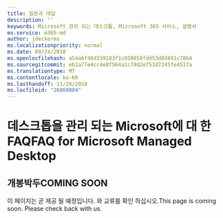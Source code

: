 ```yaml
---
title: 질문과 대답
description: ''
keywords: Microsoft 관리 되는 데스크톱, Microsoft 365 서비스, 설명서
ms.service: m365-md
author: jdeckerms
ms.localizationpriority: normal
ms.date: 09/24/2018
ms.openlocfilehash: a54a6f40d339183f1c050059fdd53d83891c78b4
ms.sourcegitcommit: eb1a77e4cc4e8f564a1c78d2ef53d7245fe4517a
ms.translationtype: MT
ms.contentlocale: ko-KR
ms.lasthandoff: 11/28/2018
ms.locfileid: "26869804"
---
```

# <a name="faq-for-microsoft-managed-desktop"></a><span data-ttu-id="d6370-103">데스크톱을 관리 되는 Microsoft에 대 한 FAQ</span><span class="sxs-lookup"><span data-stu-id="d6370-103">FAQ for Microsoft Managed Desktop</span></span>

## <a name="coming-soon"></a><span data-ttu-id="d6370-104">개봉박두</span><span class="sxs-lookup"><span data-stu-id="d6370-104">COMING SOON</span></span>

<span data-ttu-id="d6370-p101">이 페이지는 곧 제공 될 예정입니다. 와 교류를 확인 하십시오.</span><span class="sxs-lookup"><span data-stu-id="d6370-p101">This page is coming soon. Please check back with us.</span></span>